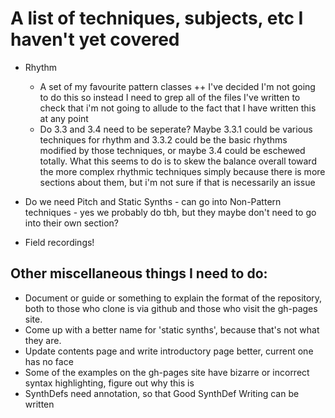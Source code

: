 # A list of techniques, subjects, etc I haven't yet covered

- Rhythm
    - A set of my favourite pattern classes ++ I've decided I'm not going to do this so instead I need to grep all of the files I've written to check that i'm not going to allude to the fact that I have written this at any point
    - Do 3.3 and 3.4 need to be seperate? Maybe 3.3.1 could be various techniques for rhythm and 3.3.2 could be the basic rhythms modified by those techniques, or maybe 3.4 could be eschewed totally. What this seems to do is to skew the balance overall toward the more complex rhythmic techniques simply because there is more sections about them, but i'm not sure if that is necessarily an issue
- Do we need Pitch and Static Synths - can go into Non-Pattern techniques - yes we probably do tbh, but they maybe don't need to go into their own section?

- Field recordings!

## Other miscellaneous things I need to do:

- Document or guide or something to explain the format of the repository, both to those who clone is via github and those who visit the gh-pages site.
- Come up with a better name for 'static synths', because that's not what they are.
- Update contents page and write introductory page better, current one has no face
- Some of the examples on the gh-pages site have bizarre or incorrect syntax highlighting, figure out why this is
- SynthDefs need annotation, so that Good SynthDef Writing can be written
